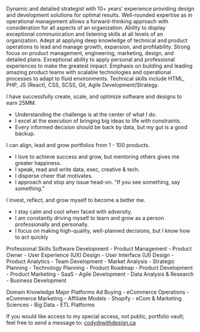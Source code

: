 
Dynamic and detailed strategist with 10+ years’ experience providing design and development solutions for optimal results. Well-rounded expertise as in operational management allows a forward-thinking approach with consideration for all aspects of an organization. Ability to display exceptional communication and listening skills at all levels of an organization. Adept at applying deep knowledge of technical and product operations to lead and manage growth, expansion, and profitability. Strong focus on product management, engineering, marketing, design, and detailed plans. Exceptional ability to apply personal and professional experiences to make the greatest impact. Emphasis on building and leading amazing product teams with scalable technologies and operational processes to adapt to fluid environments. Technical skills include HTML, PHP, JS (React), CSS, SCSS, Git, Agile Development/Strategy.

I have successfully create, scale, and optimize software and designs to earn 25MM.
- Understanding the challenge is at the center of what I do.
- I excel at the execution of bringing big ideas to life with constraints.
- Every informed decision should be back by data, but my gut is a good backup.

I can align, lead and grow portfolios from 1 - 100 products.
- I love to achieve success and grow, but mentoring others gives me greater happiness.
- I speak, read and write data, exec, creative & tech.
- I disperse cheer that motivates.
- I approach and stop any issue head-on. "If you see something, say something." 
 
 I invest, reflect, and grow myself to become a better me.
- I stay calm and cool when faced with adversity.
- I am constantly driving myself to learn and grow as a person professionally and personally. 
- I focus on making high-quality, well-planned decisions, but I know how to act quickly

Professional Skills 
Software Development - Product Management - Product Owner - User Experience (UX) Design - User Interface (UI) Design - Product Analytics - Team Development - Market Analysis - Strategic Planning - Technology Planning - Product Roadmap - Product Development - Product Marketing - SaaS - Agile Development - Data Analysis & Research - Business Development

Domain Knowledge
Major Platforms Ad Buying - eCommerce Operations - eCommerce Marketing - Affiliate Models - Shopify - eCom & Marketing Sciences - Big Data - ETL Platforms

If you would like access to my special access, not public, portfolio vault; feel free to send a message to: cody@withdesign.ca
